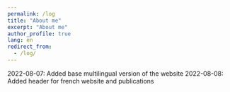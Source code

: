 ```yaml
---
permalink: /log
title: "About me"
excerpt: "About me"
author_profile: true
lang: en
redirect_from: 
  - /log/
---
```

2022-08-07: Added base multilingual version of the website
2022-08-08: Added header for french website and publications